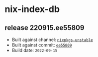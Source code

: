 # nix-index-db
## release 220915.ee55809
- Built against channel: [`nixpkgs-unstable`](https://github.com/nixos/nixpkgs/tree/nixpkgs-unstable)
- Built against commit: [`ee55809`](https://github.com/NixOS/nixpkgs/commit/ee55809e3162f9157a7579b59d4b9caf6e931686)
- Build date: `2022-09-15`
